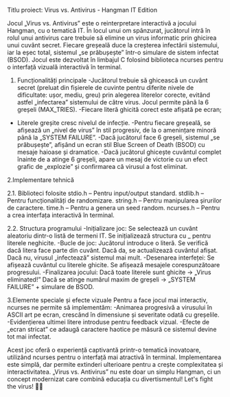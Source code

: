 Titlu proiect: Virus vs. Antivirus - Hangman IT Edition

Jocul „Virus vs. Antivirus” este o reinterpretare interactivă a jocului Hangman, cu o tematică IT. În locul unui om spânzurat, jucătorul intră în rolul unui antivirus care trebuie să elimine un virus informatic prin ghicirea unui cuvânt secret. Fiecare greșeală duce la creșterea infectării sistemului, iar la eșec total, sistemul „se prăbușește” într-o simulare de sistem infectat (BSOD). Jocul este dezvoltat în limbajul C folosind biblioteca ncurses pentru o interfață vizuală interactivă în terminal.

1.  Funcționalități principale 
-Jucătorul trebuie să ghicească un cuvânt secret (preluat din fișierele de cuvinte pentru diferite nivele de dificultate: ușor, mediu, greu) prin alegerea literelor corecte, evitând astfel „infectarea” sistemului de către virus.
Jocul permite până la 6 greșeli (MAX_TRIES).
-Fiecare literă ghicită corect este afișată pe ecran;
- Literele greșite cresc nivelul de infecție.
-Pentru fiecare greșeală, se afișează un „nivel de virus” în stil progresiv, de la o amenințare minoră până la „SYSTEM FAILURE”.
-Dacă jucătorul face 6 greșeli, sistemul „se prăbușește”, afișând un ecran stil Blue Screen of Death (BSOD) cu mesaje haioase și dramatice.
-Dacă jucătorul ghicește cuvântul complet înainte de a atinge 6 greșeli, apare un mesaj de victorie cu un efect grafic de „explozie” și confirmarea că virusul a fost eliminat.

2.Implementare tehnică

2.1. Biblioteci folosite
stdio.h – Pentru input/output standard.
stdlib.h – Pentru funcționalități de randomizare.
string.h – Pentru manipularea șirurilor de caractere.
time.h – Pentru a genera un seed random.
ncurses.h – Pentru a crea interfața interactivă în terminal.

2.2. Structura programului
-Inițializare joc: Se selectează un cuvânt aleatoriu dintr-o listă de termeni IT. Se inițializează structura cu _ pentru literele neghicite.
-Bucle de joc: Jucătorul introduce o literă. Se verifică dacă litera face parte din cuvânt. Dacă da, se actualizează cuvântul afișat. Dacă nu, virusul „infectează” sistemul mai mult.
-Desenarea interfeței: Se afișează cuvântul cu literele ghicite. Se afișează mesajele corespunzătoare progresului.
-Finalizarea jocului: Dacă toate literele sunt ghicite → „Virus eliminated!” Dacă se atinge numărul maxim de greșeli → „SYSTEM FAILURE” + simulare de BSOD.

3.Elemente speciale și efecte vizuale Pentru a face jocul mai interactiv, ncurses ne permite să implementăm: 
-Animarea progresivă a virusului în ASCII art pe ecran, crescând în dimensiune și severitate odată cu greșelile.
-Evidențierea ultimei litere introduse pentru feedback vizual.
-Efecte de „ecran stricat” ce adaugă caractere haotice pe măsură ce sistemul devine tot mai infectat.

Acest joc oferă o experiență captivantă printr-o tematică inovatoare, utilizând ncurses pentru o interfață mai atractivă în terminal. Implementarea este simplă, dar permite extinderi ulterioare pentru a crește complexitatea și interactivitatea. „Virus vs. Antivirus” nu este doar un simplu Hangman, ci un concept modernizat care combină educația cu divertismentul! Let's fight the virus! 💾🚀
